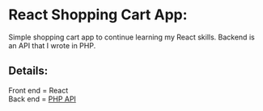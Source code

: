 # React Shopping Cart App:

Simple shopping cart app to continue learning my React skills. Backend is an API that I wrote in PHP.

## Details:

Front end = React <br>
Back end = <a href="https://github.com/MattHDwyer/phplearning/tree/master/jsonparser">PHP API</a>
